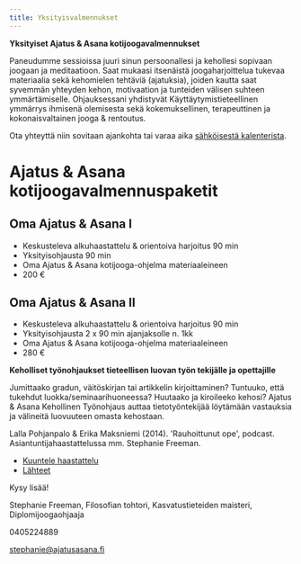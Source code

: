 ```yaml
---
title: Yksityisvalmennukset
---
```


**Yksityiset Ajatus & Asana kotijoogavalmennukset**

Paneudumme sessioissa juuri sinun persoonallesi ja kehollesi sopivaan joogaan ja meditaatioon. Saat mukaasi itsenäistä  joogaharjoittelua tukevaa materiaalia sekä kehomielen tehtäviä (ajatuksia), joiden kautta saat syvemmän yhteyden kehon, motivaation ja tunteiden välisen suhteen ymmärtämiselle. Ohjauksessani yhdistyvät Käyttäytymistieteellinen ymmärrys ihmisenä olemisesta sekä kokemuksellinen, terapeuttinen ja kokonaisvaltainen jooga & rentoutus.


</section>

Ota yhteyttä niin sovitaan ajankohta tai varaa aika <span class="ajanvaraus-link">[sähköisestä kalenterista](ajanvaraus.html)</span>.

<p class="valmennus"/>

Ajatus & Asana kotijoogavalmennuspaketit
===============================

Oma Ajatus & Asana I
--------------------

- Keskusteleva alkuhaastattelu & orientoiva harjoitus 90 min
- Yksityisohjausta 90 min
- Oma Ajatus & Asana kotijooga-ohjelma materiaaleineen  
- 200 €

Oma Ajatus & Asana II
--------------------

- Keskusteleva alkuhaastattelu & orientoiva harjoitus 90 min
- Yksityisohjausta 2 x 90 min ajanjaksolle n. 1kk 
- Oma Ajatus & Asana kotijooga-ohjelma materiaaleineen  
- 280 €


**Keholliset työnohjaukset tieteellisen luovan työn tekijälle ja opettajille**

Jumittaako gradun, väitöskirjan tai artikkelin kirjoittaminen? Tuntuuko, että tukehdut luokka/seminaarihuoneessa? Huutaako ja kiroileeko kehosi? Ajatus & Asana Kehollinen Työnohjaus auttaa tietotyöntekijää löytämään vastauksia ja välineitä luovuuteen omasta kehostaan. 

Lalla Pohjanpalo & Erika Maksniemi (2014). 'Rauhoittunut ope', podcast. Asiantuntijahaastattelussa mm. Stephanie Freeman.

* [Kuuntele haastattelu](RauhoittunutOpe.mp3)
* [Lähteet](RauhoittunutOpe.pdf)

Kysy lisää!

Stephanie Freeman, Filosofian tohtori, Kasvatustieteiden maisteri, Diplomijoogaohjaaja

0405224889

[stephanie@ajatusasana.fi](mailto:stephanie@ajatusasana.fi)

</div>
